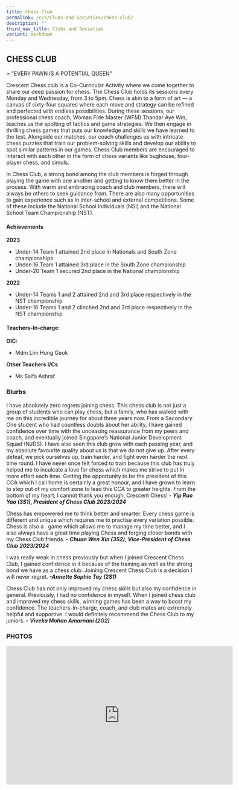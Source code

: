 ```yaml
---
title: Chess Club
permalink: /cca/Clubs-and-Societies/chess-club/
description: ""
third_nav_title: Clubs and Societies
variant: markdown
---
```

## **CHESS CLUB**

&gt; "EVERY PAWN IS A POTENTIAL QUEEN"

Crescent Chess club is a Co-Curricular Activity where we come together to share our deep passion for chess. The Chess Club holds its sessions every Monday and Wednesday, from 3 to 5pm. Chess is akin to a form of art — a canvas of sixty-four squares where each move and strategy can be refined and perfected with endless possibilities. During these sessions, our professional chess coach, Woman Fide Master (WFM) Thandar Aye Win, teaches us the spotting of tactics and game strategies. We then engage in thrilling chess games that puts our knowledge and skills we have learned to the test. Alongside our matches, our coach challenges us with intricate chess puzzles that train our problem-solving skills and develop our ability to spot similar patterns in our games. Chess Club members are encouraged to interact with each other in the form of chess variants like bughouse, four-player chess, and simuls.

In Chess Club, a strong bond among the club members is forged through playing the game with one another and getting to know them better in the process. With warm and embracing coach and club members, there will always be others to seek guidance from. There are also many opportunities to gain experience such as in inter-school and external competitions. Some of these include the National School Individuals (NSI) and the National School Team Championship (NST).

#### **Achievements**

**2023**
* Under-14 Team 1 attained 2nd place in Nationals and South Zone championships
* Under-16 Team 1 attained 3rd place in the South Zone championship
* Under-20 Team 1 secured 2nd place in the National championship

**2022**
* Under-14 Teams 1 and 2 attained 2nd and 3rd place respectively in the NST championship
* Under-16 Teams 1 and 2 clinched 2nd and 3rd place respectively in the NST championship


#### **Teachers-In-charge:**
**OIC:**  
* Mdm Lim Hong Geok

**Other Teachers I/Cs**
* Ms Saifa Ashraf


### **Blurbs**

I have absolutely zero regrets joining chess. This chess club is not just a group of students who can play chess, but a family, who has walked with me on this incredible journey for about three years now. From a Secondary One student who had countless doubts about her ability, I have gained confidence over time with the unceasing reassurance from my peers and coach, and eventually joined Singapore’s National Junior Development Squad (NJDS). I have also seen this club grow with each passing year, and my absolute favourite quality about us is that we do not give up. After every defeat, we pick ourselves up, train harder, and fight even harder the next time round. I have never once felt forced to train because this club has truly helped me to inculcate a love for chess which makes me strive to put in more effort each time. Getting the opportunity to be the president of this CCA which I call home is certainly a great honour, and I have grown to learn to step out of my comfort zone to lead this CCA to greater heights. From the bottom of my heart, I cannot thank you enough, Crescent Chess! ***- Yip Ruo Yao (3S1), President of Chess Club 2023/2024***

Chess has empowered me to think better and smarter. Every chess game is different and unique which requires me to practise every variation possible. Chess is also a &nbsp;&nbsp;game which allows me to manage my time better, and I also always have a great time playing Chess and forging closer bonds with my Chess Club friends.
***- Chuan Wen Xin (3S2), Vice-President of Chess Club 2023/2024***

I was really weak in chess previously but when I joined Crescent Chess Club, I gained confidence in it because of the training as well as the strong bond we have as a chess club. Joining Crescent Chess Club is a decision I will never regret. ***-Annette Sophie Tay (2S1)***

Chess Club has not only improved my chess skills but also my confidence in general. Previously, I had no confidence in myself. When I joined chess club and improved my chess skills, winning games has been a way to boost my confidence. The teachers-in-charge, coach, and club mates are extremely helpful and supportive. I would definitely recommend the Chess Club to my juniors. ***- Viveka Mohan Amarnani (2G2)***


### **PHOTOS** ###

<iframe allowfullscreen="true" height="366" width="600" frameborder="0" src="https://docs.google.com/presentation/d/e/2PACX-1vQ52ccyDLzrzwhJTQ8VaTcGreF-i7vBdMHzzP_EJAUW3mMFyKTbNe3Nr8YMgLBnnRL5ZvXXZHJTCErI/embed?start=true&amp;loop=true&amp;delayms=3000"></iframe>